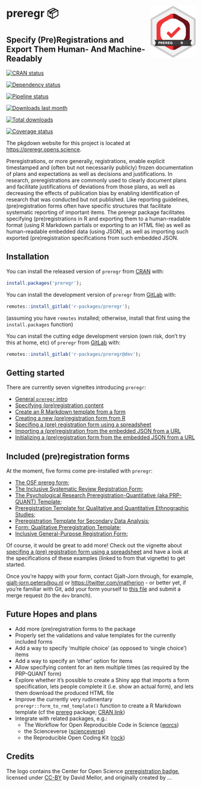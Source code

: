 
<!-- README.md is generated from README.Rmd. Please edit that file -->

# <img src='man/figures/logo.png' align="right" height="138" /> preregr 📦

## Specify (Pre)Registrations and Export Them Human- And Machine-Readably

<!-- badges: start -->

[![CRAN
status](https://www.r-pkg.org/badges/version/preregr)](https://cran.r-project.org/package=preregr)

[![Dependency
status](https://tinyverse.netlify.com/badge/preregr)](https://CRAN.R-project.org/package=preregr)

[![Pipeline
status](https://gitlab.com/r-packages/preregr/badges/main/pipeline.svg)](https://gitlab.com/r-packages/preregr/-/commits/main)

[![Downloads last
month](https://cranlogs.r-pkg.org/badges/last-month/preregr?color=brightgreen)](https://cran.r-project.org/package=preregr)

[![Total
downloads](https://cranlogs.r-pkg.org/badges/grand-total/preregr?color=brightgreen)](https://cran.r-project.org/package=preregr)

[![Coverage
status](https://codecov.io/gl/r-packages/preregr/branch/main/graph/badge.svg)](https://app.codecov.io/gl/r-packages/preregr?branch=main)

<!-- badges: end -->

The pkgdown website for this project is located at
<https://preregr.opens.science>.

<!--------------------------------------------->
<!-- Start of a custom bit for every package -->
<!--------------------------------------------->

Preregistrations, or more generally, registrations, enable explicit
timestamped and (often but not necessarily publicly) frozen
documentation of plans and expectations as well as decisions and
justifications. In research, preregistrations are commonly used to
clearly document plans and facilitate justifications of deviations from
those plans, as well as decreasing the effects of publication bias by
enabling identification of research that was conducted but not
published. Like reporting guidelines, (pre)registration forms often have
specific structures that facilitate systematic reporting of important
items. The preregr package facilitates specifying (pre)registrations in
R and exporting them to a human-readable format (using R Markdown
partials or exporting to an HTML file) as well as human-readable
embedded data (using JSON), as well as importing such exported
(pre)registration specifications from such embedded JSON.

<!--------------------------------------------->
<!--  End of a custom bit for every package  -->
<!--------------------------------------------->

## Installation

You can install the released version of `preregr` from
[CRAN](https://CRAN.R-project.org) with:

``` r
install.packages('preregr');
```

You can install the development version of `preregr` from
[GitLab](https://about.gitlab.com) with:

``` r
remotes::install_gitlab('r-packages/preregr');
```

(assuming you have `remotes` installed; otherwise, install that first
using the `install.packages` function)

You can install the cutting edge development version (own risk, don’t
try this at home, etc) of `preregr` from
[GitLab](https://about.gitlab.com) with:

``` r
remotes::install_gitlab('r-packages/preregr@dev');
```

<!--------------------------------------------->
<!-- Start of a custom bit for every package -->
<!--------------------------------------------->

## Getting started

There are currently seven vignettes introducing `preregr`:

-   [General `preregr`
    intro](https://preregr.opens.science/articles/preregr_intro.html)
-   [Specifying (pre)registration
    content](https://preregr.opens.science/articles/specifying_prereg_content.html)
-   [Create an R Markdown template from a
    form](https://preregr.opens.science/articles/rmd_template_from_form.html)
-   [Creating a new (pre)registration form from
    R](https://preregr.opens.science/articles/creating_prereg_form.html)
-   [Specifing a (pre) registration form using a
    spreadsheet](https://preregr.opens.science/articles/creating_form_from_spreadsheet.html)
-   [Importing a (pre)registration from the embedded JSON from a
    URL](https://preregr.opens.science/articles/importing_pregistration_from_url.html)
-   [Initializing a (pre)registration form from the embedded JSON from a
    URL](https://preregr.opens.science/articles/importing_form_from_url.html)

## Included (pre)registration forms

At the moment, five forms come pre-installed with `preregr`:

-   [The OSF prereg
    form](https://preregr.opens.science/articles/form_OSFprereg_v1.html);
-   [The Inclusive Systematic Review Registration
    Form](https://preregr.opens.science/articles/form_inclSysRev_v0_92.html);
-   [The Psychological Research Preregistration-Quantitative (aka
    PRP-QUANT)
    Template](https://preregr.opens.science/articles/form_prpQuant_v1.html);
-   [Preregistration Template for Qualitative and Quantitative
    Ethnographic
    Studies](https://preregr.opens.science/articles/form_preregQE_v0_94.html);
-   [Preregistration Template for Secondary Data
    Analysis](https://preregr.opens.science/articles/form_prereg2D_v1.html);
-   [Form: Qualitative Preregistration
    Template](https://preregr.opens.science/articles/form_OSFqual1_v1.html);
-   [Inclusive General-Purpose Registration
    Form](https://preregr.opens.science/articles/form_generalPurpose_v1_1.html);

Of course, it would be great to add more! Check out the vignette about
[specifing a (pre) registration form using a
spreadsheet](https://preregr.opens.science/articles/creating_form_from_spreadsheet.html)
and have a look at the specifications of these examples (linked to from
that vignette) to get started.

Once you’re happy with your form, contact Gjalt-Jorn through, for
example, <gjalt-jorn.peters@ou.nl> or <https://twitter.com/matherion> -
or better yet, if you’re familiar with Git, add your form yourself to
[this
file](https://gitlab.com/r-packages/preregr/-/blob/dev/R/forms_that_are_included.R)
and submit a merge request (to the `dev` branch).

## Future Hopes and plans

-   Add more (pre)registration forms to the package
-   Properly set the validations and value templates for the currently
    included forms
-   Add a way to specify ‘multiple choice’ (as opposed to ‘single
    choice’) items
-   Add a way to specify an ‘other’ option for items
-   Allow specifying content for an item multiple times (as required by
    the PRP-QUANT form)
-   Explore whether it’s possible to create a Shiny app that imports a
    form specification, lets people complete it (i.e. show an actual
    form), and lets them download the produced HTML file
-   Improve the currently very rudimentary
    `preregr::form_to_rmd_template()` function to create a R Markdown
    template (cf the [prereg](https://github.com/crsh/prereg) package;
    [CRAN link](https://cran.r-project.org/package=prereg))
-   Integrate with related packages, e.g.:
    -   The Workflow for Open Reproducible Code in Science
        ([worcs](https://cjvanlissa.github.io/worcs/index.html))
    -   the Scienceverse
        ([scienceverse](https://github.com/scienceverse/scienceverse))
    -   the Reproducible Open Coding Kit
        ([rock](https://r-packages.gitlab.io/rock))

## Credits

The logo contains the Center for Open Science [preregistration
badge](https://commons.wikimedia.org/wiki/File:Preregistered_large_color_(vector).svg),
licensed under
[CC-BY](https://creativecommons.org/licenses/by/4.0/deed.en) by David
Mellor, and originally created by …

<!--------------------------------------------->
<!--  End of a custom bit for every package  -->
<!--------------------------------------------->
